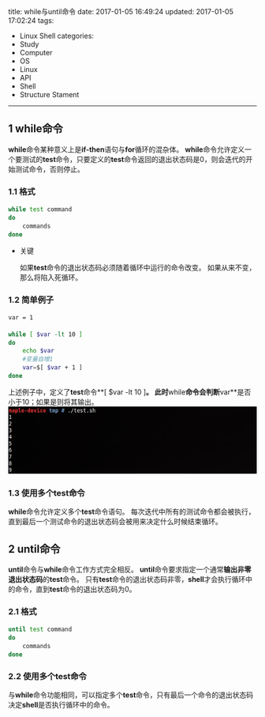 title: while与until命令
date: 2017-01-05 16:49:24
updated: 2017-01-05 17:02:24
tags:
- Linux Shell
categories:
- Study
- Computer
- OS
- Linux
- API
- Shell
- Structure  Stament
---
## 1 while命令

**while**命令某种意义上是**if-then**语句与**for**循环的混杂体。
**while**命令允许定义一个要测试的**test**命令，只要定义的**test**命令返回的退出状态码是0，则会迭代的开始测试命令，否则停止。

### 1.1 格式

```sh
while test command
do
    commands
done
```

- 关键

    如果**test**命令的退出状态码必须随着循环中运行的命令改变。
    如果从来不变，那么将陷入死循环。

### 1.2 简单例子

```sh
var = 1

while [ $var -lt 10 ]
do
    echo $var
    #变量自增1
    var=$[ $var + 1 ]
done
```

上述例子中，定义了**test**命令**[ $var -lt 10 ]**。
此时**while**命令会判断**var**是否小于10；如果是则将其输出。
![](../post_img/586e0892ab6441209e0047a7)

### 1.3 使用多个test命令

**while**命令允许定义多个**test**命令语句。
每次迭代中所有的测试命令都会被执行，直到最后一个测试命令的退出状态码会被用来决定什么时候结束循环。

## 2 until命令

**until**命令与**while**命令工作方式完全相反。
**until**命令要求指定一个通常**输出非零退出状态码**的**test**命令。
只有**test**命令的退出状态码非零，**shell**才会执行循环中的命令，直到**test**命令的退出状态码为0。

### 2.1 格式

```sh
until test command
do
    commands
done
```

### 2.2 使用多个test命令

与**while**命令功能相同，可以指定多个**test**命令，只有最后一个命令的退出状态码决定**shell**是否执行循环中的命令。